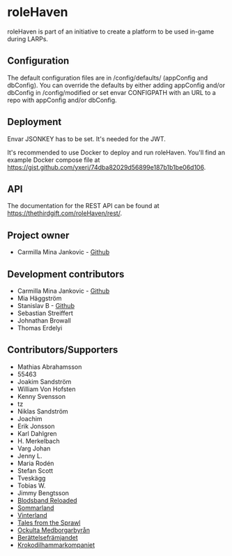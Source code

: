 # roleHaven

roleHaven is part of an initiative to create a platform to be used in-game during LARPs.

## Configuration

The default configuration files are in /config/defaults/ (appConfig and dbConfig). You can override the defaults by either adding appConfig and/or dbConfig in /config/modified or set envar CONFIGPATH with an URL to a repo with appConfig and/or dbConfig.

## Deployment

Envar JSONKEY has to be set. It's needed for the JWT.

It's recommended to use Docker to deploy and run roleHaven. You'll find an example Docker compose file at https://gist.github.com/yxeri/74dba82029d56899e187b1b1be06d106.

## API

The documentation for the REST API can be found at https://thethirdgift.com/roleHaven/rest/.

## Project owner

* Carmilla Mina Jankovic - [Github](https://github.com/yxeri)

## Development contributors

* Carmilla Mina Jankovic - [Github](https://github.com/yxeri)
* Mia Häggström
* Stanislav B - [Github](https://github.com/stanislavb)
* Sebastian Streiffert
* Johnathan Browall
* Thomas Erdelyi

## Contributors/Supporters

* Mathias Abrahamsson
* 55463
* Joakim Sandström
* William Von Hofsten
* Kenny Svensson
* tz
* Niklas Sandström
* Joachim
* Erik Jonsson
* Karl Dahlgren
* H. Merkelbach
* Varg Johan
* Jenny L.
* Maria Rodén
* Stefan Scott
* Tveskägg
* Tobias W.
* Jimmy Bengtsson
* [Blodsband Reloaded](https://www.bbreloaded.se)
* [Sommarland](http://beratta.org/sommarland/)
* [Vinterland](http://beratta.org/vinterland/)
* [Tales from the Sprawl](http://www.talesfromthesprawl.se)
* [Ockulta Medborgarbyrån](http://www.ockultamedborgarbyran.com)
* [Berättelsefrämjandet](https://beratta.org)
* [Krokodilhammarkompaniet](https://www.bbreloaded.se)
